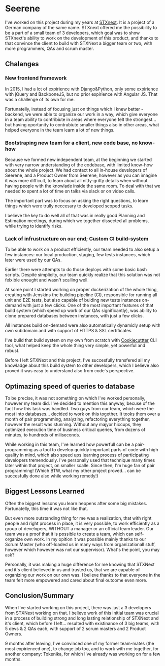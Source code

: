 # Seerene

I've worked on this project during my years at [STXnext](). It is a project of a German company of the same name. STXnext offered me the possibility to be a part of a small team of 3 developers, which goal was to show STXnext's ability to work on the development of this product, and thanks to that convince the client to build with STXNext a bigger team or two, with more programmers, QAs and scrum master.

## Chalanges

### New frontend framework

In 2015, I had a lot of expirience with Django&Python, only some expirience with jQuery and BackboneJS, but no prior expirience with Angular JS. That was a challenge of its own for me.

Fortunatelly, instead of focusing just on things which I knew better - backend, we were able to organize our work in a way, which give everyone in a team ability to contribiute in areas where everyone felt the strongest... but having oportunity to contrubiute smaller things also in other areas, what helped everyone in the team learn a lot of new things.

### Bootstraping new team for a client, new code base, no know-how

Because we formed new independent team, at the beginning we started with very narrow understanding of the codebase, with limited know-how about the whole project. We had contact to all in-house developers of Seerene, and a Product Owner from Seerene, however as you can imagine it was more difficult, to learn about all nitty-gritty details when without having people with the knowlade inside the same room. To deal with that we needed to spent a lot of time on talks via slack or on video calls.

The important part was to focus on asking the right questions, to learn things which were trully neccesary to developed scoped tasks.

I believe the key to do well all of that was in really good Planning and Estimation meetings, during which we together dissected all problems, while trying to identify risks.

### Lack of infrustructure on our end; Custom CI build-system

To be able to work on a product efficiently, our team needed to also setup a few instances: our local production, staging, few tests instances, which later were used by our QAs.

Earlier there were attempts to do those deploys with some basic bash scripts. Despite simplicity, our team quickly realize that this solution was not felxible enought and wasn't scalling well.

At some point I started working on proper dockerization of the whole thing, creating with Jenskins the building pipeline (CI), responsible for running all unit and E2E tests, but also capeble of bulding new tests instances on-demand with just a few clicks. One of the most important features of that build system (which speed up work of our QAs significantly), was ability to clone prepared databases between instances, with just a few clicks.

All instances build on-demand were also automatically dynamicly setup with own subdomain and with support of HTTPS & SSL certificates.

I've build that build system on my own from scratch with [Cookiecuttter](https://github.com/cookiecutter/Cookiecutter) CLI tool, what helped keep the whole thing very simple, yet powerful and robust.

Before I left STXNext and this project, I've succesfully transfered all my knowladge about this build system to other developers, which I believe also proved it was easy to understand also from code's perspective.

## Optimazing speed of queries to database

To be precise, it was not something on which I've worked personally, however my team did. I've decided to mention this anyway, becuse of the fact how this task was handled. Two guys from our team, which were the most into databases... decided to work on this together. It tooks them over a month of pair programming, analyzing, refactoring everything together, however the result was stunning. Without any majyor hiccups, they optimized execution time of business critical queries, from dozens of minutes, to hundreds of miliseconds.

While working in this team, I've learned how powerfull can be a pair-programming as a tool to develop quickly important parts of code with high quality in mind, which also speed ups learning process of participating developers tremendously. I've personally used that technique many times later within that project, on smaller scalle. Since then, I'm huge fan of pair programming! (Which BTW, what my other project proved... can be succesfully done also while working remotly!)

## Biggest Lessons Learned

Often the biggest lessons you learn heppens after some big mistakes. Fortunatelly, this time it was not like that.

But even more outstanding thing for me was a realization, that with right people and right process in place, it is very possible, to work efficiently as a group of developers, WITHOUT a manager or an official team leader. Our team was a proof that it is possible to create a team, which can self-organize own work. In my opition it was possible mainly thanks to our Scrum Master (who off-loaded us in many ways from organizationall stuff, however which however was not our supervisor). What's the point, you may ask?

Personally, it was making a huge difference for me knowing that STXNext and it's client believed in us and trusted us, that we are capable of organizing our work on our own was. I believe thanks to that everyone in the team felt more empowered and cared about final outcome even more.

## Conclusion/Summary

When I've started working on this project, there was just a 3 developers from STXNext working on that. I believe work of this initial team was crucial in a process of building strong and long lasting relationship of STXNext and it's client, which before I left... resulted with existinance of 3 big teams, with 5 devs & 2 QAs each, with support of 2 scrum masters and 2 Product Owners.

9 months after leaving, I've convinced one of my former team-mates (the most expirienced one), to change job too, and to work with me together, for another company: Tokenika, for which I've already was working on for a few months.
